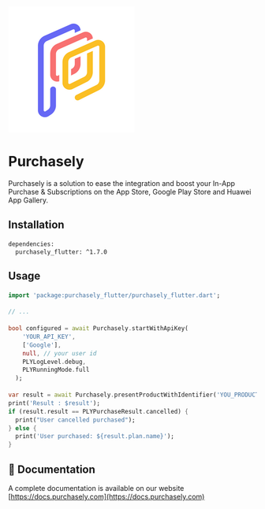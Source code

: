 ![Purchasely](images/icon.png)

# Purchasely

Purchasely is a solution to ease the integration and boost your In-App Purchase & Subscriptions on the App Store, Google Play Store and Huawei App Gallery.

## Installation

```
dependencies:
  purchasely_flutter: ^1.7.0
```

## Usage

```dart
import 'package:purchasely_flutter/purchasely_flutter.dart';

// ...

bool configured = await Purchasely.startWithApiKey(
    'YOUR_API_KEY',
    ['Google'],
    null, // your user id
    PLYLogLevel.debug,
    PLYRunningMode.full
  );

var result = await Purchasely.presentProductWithIdentifier('YOU_PRODUCT_ID');
print('Result : $result');
if (result.result == PLYPurchaseResult.cancelled) {
  print("User cancelled purchased");
} else {
  print('User purchased: ${result.plan.name}');
}
```

## 🏁 Documentation
A complete documentation is available on our website [https://docs.purchasely.com](https://docs.purchasely.com)
